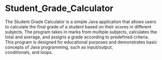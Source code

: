 # Student_Grade_Calculator
The Student Grade Calculator is a simple Java application that allows users to calculate the final grade of a student based on their scores in different subjects. The program takes in marks from multiple subjects, calculates the total and average, and assigns a grade according to predefined criteria.
This program is designed for educational purposes and demonstrates basic concepts of Java programming, such as input/output, conditionals, and loops.
